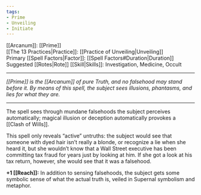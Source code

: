 ```yaml
---
tags:
- Prime
- Unveiling
- Initiate
---
```


[[Arcanum]]: [[Prime]]\
[[The 13 Practices|Practice]]: [[Practice of Unveiling|Unveiling]]\
Primary [[Spell Factors|Factor]]: [[Spell Factors#Duration|Duration]]\
Suggested [[Rotes|Rote]] [[Skill|Skills]]: Investigation, Medicine, Occult

---

_[[Prime]] is the [[Arcanum]] of pure Truth, and no falsehood may stand before it. By means of this spell, the subject sees illusions, phantasms, and lies for what they are._

---

The spell sees through mundane falsehoods the subject perceives automatically; magical illusion or deception automatically provokes a [[Clash of Wills]].

This spell only reveals “active” untruths: the subject would see that someone with dyed hair isn’t really a blonde, or recognize a lie when she heard it, but she wouldn’t know that a Wall Street executive has been committing tax fraud for years just by looking at him. If she got a look at his tax return, however, she would see that it was a falsehood.

**+1 [[Reach]]:** In addition to sensing falsehoods, the subject gets some symbolic sense of what the actual truth is, veiled in Supernal symbolism and metaphor.